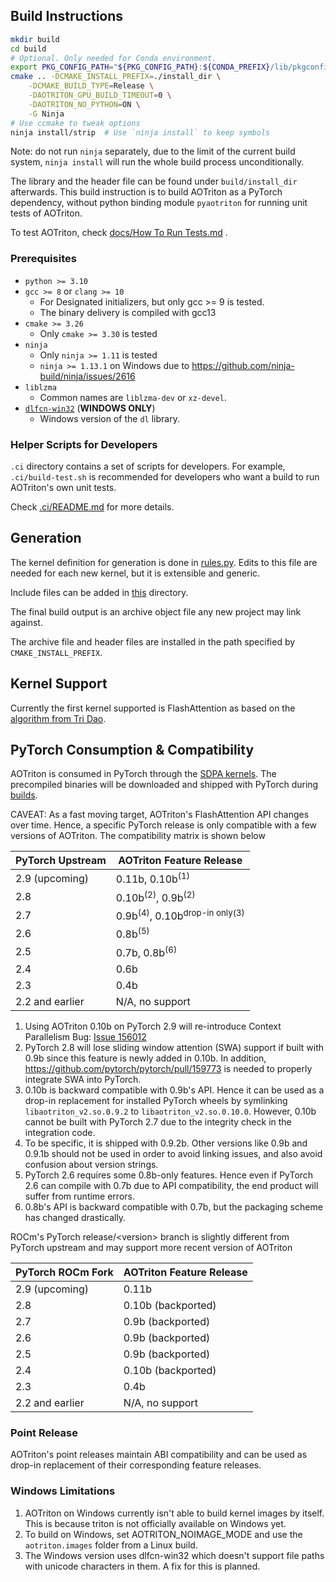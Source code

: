 ## Build Instructions

``` bash
mkdir build
cd build
# Optional. Only needed for Conda environment.
export PKG_CONFIG_PATH="${PKG_CONFIG_PATH}:${CONDA_PREFIX}/lib/pkgconfig"
cmake .. -DCMAKE_INSTALL_PREFIX=./install_dir \
    -DCMAKE_BUILD_TYPE=Release \
    -DAOTRITON_GPU_BUILD_TIMEOUT=0 \
    -DAOTRITON_NO_PYTHON=ON \
    -G Ninja
# Use ccmake to tweak options
ninja install/strip  # Use `ninja install` to keep symbols
```
Note: do not run `ninja` separately, due to the limit of the current build
system, `ninja install` will run the whole build process unconditionally.

The library and the header file can be found under `build/install_dir` afterwards.
This build instruction is to build AOTriton as a PyTorch dependency, without
python binding module `pyaotriton` for running unit tests of AOTriton.

To test AOTriton, check [docs/How To Run Tests.md](docs/How%20To%20Run%20Tests.md) .

### Prerequisites

* `python >= 3.10`
* `gcc >= 8` or `clang >= 10`
  - For Designated initializers, but only gcc >= 9 is tested.
  - The binary delivery is compiled with gcc13
* `cmake >= 3.26`
  - Only `cmake >= 3.30` is tested
* `ninja`
  - Only `ninja >= 1.11` is tested
  - `ninja >= 1.13.1` on Windows due to https://github.com/ninja-build/ninja/issues/2616
* `liblzma`
  - Common names are `liblzma-dev` or `xz-devel`.
* [`dlfcn-win32`](https://github.com/dlfcn-win32/dlfcn-win32) (**WINDOWS ONLY**)
  - Windows version of the `dl` library.

### Helper Scripts for Developers

`.ci` directory contains a set of scripts for developers. For example,
`.ci/build-test.sh` is recommended for developers who want a build to run
AOTriton's own unit tests.

Check [.ci/README.md](.ci/README.md) for more details.

## Generation

The kernel definition for generation is done in
[rules.py](https://github.com/ROCm/aotriton/blob/main/python/rules.py). Edits
to this file are needed for each new kernel, but it is extensible and generic.

Include files can be added in
[this](https://github.com/ROCm/aotriton/tree/main/include/aotriton) directory.

The final build output is an archive object file any new project may link
against.

The archive file and header files are installed in the path specified by
`CMAKE_INSTALL_PREFIX`.

## Kernel Support

Currently the first kernel supported is FlashAttention as based on the
[algorithm from Tri Dao](https://github.com/Dao-AILab/flash-attention).

## PyTorch Consumption & Compatibility

AOTriton is consumed in PyTorch through
the [SDPA kernels](https://github.com/pytorch/pytorch/blob/main/aten/src/ATen/native/transformers/hip/flash_attn/aot/mha_all_aot.hip).
The precompiled binaries will be downloaded and shipped with PyTorch during [builds](https://github.com/pytorch/pytorch/blob/main/cmake/External/aotriton.cmake).

CAVEAT: As a fast moving target, AOTriton's FlashAttention API changes over
time. Hence, a specific PyTorch release is only compatible with a few versions
of AOTriton. The compatibility matrix is shown below

|  PyTorch Upstream     |           AOTriton Feature Release              |
|-----------------------|-------------------------------------------------|
|        2.9 (upcoming) |    0.11b, 0.10b<sup>(1)</sup>                   |
|        2.8            |    0.10b<sup>(2)</sup>, 0.9b<sup>(2)</sup>      |
|        2.7            |    0.9b<sup>(4)</sup>, 0.10b<sup>drop-in only(3)</sup>      |
|        2.6            |                   0.8b<sup>(5)</sup>            |
|        2.5            |                   0.7b, 0.8b<sup>(6)</sup>      |
|        2.4            |                   0.6b                          |
|        2.3            |                   0.4b                          |
|  2.2 and earlier      |               N/A, no support                   |

1. Using AOTriton 0.10b on PyTorch 2.9 will re-introduce Context Parallelism Bug:
   [Issue 156012](https://github.com/pytorch/pytorch/issues/156012)
2. PyTorch 2.8 will lose sliding window attention (SWA) support if built with
   0.9b since this feature is newly added in 0.10b. In addition,
   https://github.com/pytorch/pytorch/pull/159773 is needed to properly
   integrate SWA into PyTorch.
3. 0.10b is backward compatible with 0.9b's API. Hence it can be used as a drop-in
   replacement for installed PyTorch wheels by symlinking
   `libaotriton_v2.so.0.9.2` to `libaotriton_v2.so.0.10.0`. However, 0.10b
   cannot be built with PyTorch 2.7 due to the integrity check in the
   integration code.
4. To be specific, it is shipped with 0.9.2b. Other versions like 0.9b and 0.9.1b
   should not be used in order to avoid linking issues, and also avoid
   confusion about version strings.
5. PyTorch 2.6 requires some 0.8b-only features. Hence even if PyTorch 2.6
   can compile with 0.7b due to API compatibility, the end product will
   suffer from runtime errors.
6. 0.8b's API is backward compatible with 0.7b, but the packaging scheme
   has changed drastically.

ROCm's PyTorch release/\<version\> branch is slightly different from PyTorch
upstream and may support more recent version of AOTriton

|  PyTorch ROCm Fork    |           AOTriton Feature Release              |
|-----------------------|-------------------------------------------------|
|        2.9 (upcoming) |                   0.11b                         |
|        2.8            |                   0.10b (backported)            |
|        2.7            |                   0.9b (backported)             |
|        2.6            |                   0.9b (backported)             |
|        2.5            |                   0.9b (backported)             |
|        2.4            |                   0.10b (backported)            |
|        2.3            |                   0.4b                          |
|  2.2 and earlier      |               N/A, no support                   |

### Point Release

AOTriton's point releases maintain ABI compatibility and can be used as drop-in
replacement of their corresponding feature releases.

### Windows Limitations

1. AOTriton on Windows currently isn't able to build kernel images by itself.
   This is because triton is not officially available on Windows yet.
2. To build on Windows, set AOTRITON_NOIMAGE_MODE and use the `aotriton.images`
   folder from a Linux build.
3. The Windows version uses dlfcn-win32 which doesn't support file paths with
   unicode characters in them. A fix for this is planned.
